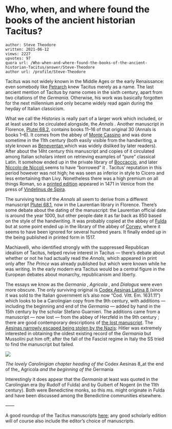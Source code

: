 # Who, when, and where found the books of the ancient historian Tacitus?

	author: Steve Theodore
	written: 2021-06-12
	views: 2227
	upvotes: 97
	quora url: /Who-when-and-where-found-the-books-of-the-ancient-historian-Tacitus/answer/Steve-Theodore
	author url: /profile/Steve-Theodore


Tacitus was not widely known in the Middle Ages or the early Renaissance: even somebody like [Petrarch](https://en.wikipedia.org/wiki/Petrarch) knew Tacitus merely as a name. The last ancient mention of Tacitus by name comes in the sixth century, apart from two citations of the _Germania._ Otherwise, his work was basically forgotten for the next millennium and only became widely read again during the heyday of Italian classicism.

What we call the _Histories_ is really part of a larger work which included, or at least used to be circulated alongside, the _Annals_ . Another manuscript in Florence, [Plutei 68.2](http://mss.bmlonline.it/s.aspx?Id=AWOItV6GI1A4r7GxMMC1&c=Cornelius%20Tacitus,%20et%20Apuleius%20longobardis%20characteribus%20exarati#/book), contains books 11–16 of that original 30 (Annals is books 1–6). It comes from the abbey of [Monte Cassino](https://en.wikipedia.org/wiki/Monte_Cassino) and was done sometime in the 11th century (both easily visible from the handwriting, a style known as [Beneventan ](https://en.wikipedia.org/wiki/Beneventan_script)which was widely disliked by later readers). After about the 14ht century this manuscript and copies of it circulated among Italian scholars intent on retrieving examples of “pure” classical Latin. It somehow ended up in the private library of [Boccaccio](https://en.wikipedia.org/wiki/Giovanni_Boccaccio), and later [Niccolo de Niccoli ](https://en.wikipedia.org/wiki/Niccol%C3%B2_de%27_Niccoli)seems to have “borrowed” it . Tacitus’ reputation in this period however was not high; he was seen as inferior in style to Cicero and less entertaining than Livy. Nonetheless there was a high premium on all things Roman, so a [printed edition](https://data.cerl.org/istc/it00006000) appeared in 1471 in Venice from the press of [Vindelinus de Spira](https://en.wikipedia.org/wiki/Johann_and_Wendelin_of_Speyer).

The surviving texts of the _Annals_ all seem to derive from a different manuscript [Plutei 68.1,](http://mss.bmlonline.it/s.aspx?Id=AWOIt4y5I1A4r7GxMMW5&c=Cornelius%20Tacitus#/book) now in the Laurentian library in Florence. There’s some debate about the dating of the manuscript: the Laurentian official date is around the year 1000, but other people date it as far back as 850 based on the style of the handwriting. It was probably copied at the abbey of [Fulda ](https://en.wikipedia.org/wiki/Princely_Abbey_of_Fulda)but at some point ended up in the library of the abbey of [Corvey,](https://en.wikipedia.org/wiki/Princely_Abbey_of_Corvey) where it seems to have been ignored for several hundred years. It finally ended up in the being published in printed form in 1517.

Machiavelli, who identified strongly with the suppressed Republican idealism of Tacitus, helped revive interest in Tacitus — there’s debate about whether or not he had actually read the _Annals,_ which appeared in print only after _The Prince_  was already published but which were known while he was writing. In the early modern era Tacitus would be a central figure in the European debates about monarchy, republicanism and liberty.

The essays we know as the _Germania_ , _Agricola_ , and _Dialogus_ were even more obscure. The only surviving original is [Codex Aesinas Latina 8 ](http://digitale.bnc.roma.sbn.it/tecadigitale/manoscrittoantico/BNCR_Ms_VE_1631/BNCR_Ms_VE_1631/135)(since it was sold to the Italian government is’s also now “Cod. Vitt. Em. 1631.11”) which looks to be a Carolingian copy from the 9th century, with additions — including the beginning and end of the _Germania_ — added by hand in the 15th century by the scholar Stefano Guarnieri. The additions came from a manuscript — now lost — from the abbey of Herzfeld in the 9th century ; there are good contemporary descriptions of [the lost manuscript](https://de.wikipedia.org/wiki/Codex_Hersfeldensis). The [Aesinas narrowly escaped being stolen by the Nazis](https://www.roger-pearse.com/weblog/2015/04/22/some-notes-on-the-modern-history-of-the-codex-aesinas-of-tacitus-germania-c/): Hitler was extremely interested in obtaining the oldest existing record of the _Germania_  but Mussolini put him off; after the fall of the Fascist regime in Italy the SS tried to find the manuscript but failed.

![](https://qph.fs.quoracdn.net/main-qimg-6b00f6453b660669979d5405cec6dfd1)

_The lovely Carolinigian chapter heading of the_ Codex Aesinas 8_at the end of the_ Agricola _and the beginning of the_ Germania

Interestingly it does appear that the _Germania_ at least was quoted in the Carolingian era (by Rudolf of Fulda) and by Guibert of Nogent (in the 11th century). Both were Benedictine monks, so this ms. might originate in Fulda and have been discussed among the Benedictine communities elsewhere.

——

A good roundup of the Tacitus manuscripts [here](https://www.tertullian.org/rpearse/tacitus/); any good scholarly edition will of course also include the editor’s choice of manuscripts.

